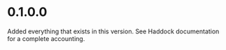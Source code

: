 # 0.1.0.0

Added everything that exists in this version.  See Haddock documentation for a
complete accounting.
